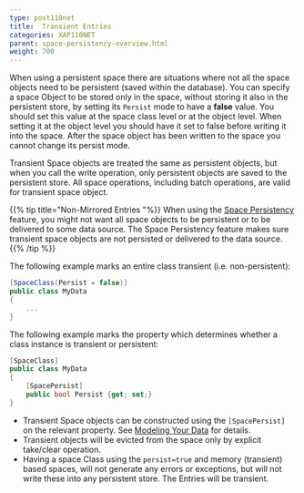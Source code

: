 ```yaml
---
type: post110net
title:  Transient Entries
categories: XAP110NET
parent: space-persistency-overview.html
weight: 700
---
```


When using a persistent space there are situations where not all the space objects need to be persistent (saved within the database). You can specify a space Object to be stored only in the space, without storing it also in the persistent store, by setting its `Persist` mode to have a **false** value. You should set this value at the space class level or at the object level. When setting it at the object level you should have it set to false before writing it into the space. After the space object has been written to the space you cannot change its persist mode.

Transient Space objects are treated the same as persistent objects, but when you call the write operation, only persistent objects are saved to the persistent store. All space operations, including batch operations, are valid for transient space object.

{{% tip title="Non-Mirrored Entries "%}}
When using the [Space Persistency](./space-persistency.html) feature, you might not want all space objects to be persistent or to be delivered to some data source. The Space Persistency feature makes sure transient space objects are not persisted or delivered to the data source.
{{% /tip %}}

The following example marks an entire class transient (i.e. non-persistent):

```csharp
[SpaceClass(Persist = false)]
public class MyData
{
	...
}
```

The following example marks the property which determines whether a class instance is transient or persistent:

```csharp
[SpaceClass]
public class MyData 
{
	[SpacePersist]
	public bool Persist {get; set;}
}
```

- Transient Space objects can be constructed using the `[SpacePersist]` on the relevant property. See [Modeling Your Data](./modeling-your-data.html) for details.
- Transient objects will be evicted from the space only by explicit take/clear operation.
- Having a space Class using the `persist=true` and memory (transient) based spaces, will not generate any errors or exceptions, but will not write these into any persistent store. The Entries will be transient.
